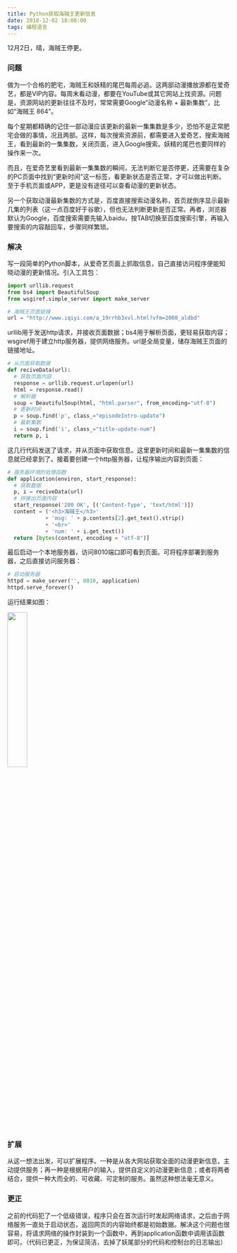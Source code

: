 ```yaml
---
title: Python获取海贼王更新信息
date: 2018-12-02 18:08:00
tags: 编程语言
---
```


12月2日，晴，海贼王停更。

### 问题

做为一个合格的肥宅，海贼王和妖精的尾巴每周必追。这两部动漫播放源都在爱奇艺，都是VIP内容。每周末看动漫，都要在YouTube或其它网站上找资源。问题是，资源网站的更新往往不及时，常常需要Google“动漫名称 + 最新集数”，比如“海贼王 864”。

每个星期都精确的记住一部动漫应该更新的最新一集集数是多少，恐怕不是正常肥宅会做的事情，况且两部。这样，每次搜索资源前，都需要进入爱奇艺，搜索海贼王，看到最新的一集集数，关闭页面，进入Google搜索。妖精的尾巴也要同样的操作来一次。

而且，在爱奇艺里看到最新一集集数的瞬间，无法判断它是否停更，还需要在复杂的PC页面中找到“更新时间”这一标签，看更新状态是否正常，才可以做出判断。至于手机页面或APP，更是没有途径可以查看动漫的更新状态。

另一个获取动漫最新集数的方式是，百度直接搜索动漫名称，首页就倒序显示最新几集的列表（这一点百度好于谷歌），但也无法判断更新是否正常。再者，浏览器默认为Google，百度搜索需要先输入baidu，按TAB切换至百度搜索引擎，再输入要搜索的内容敲回车，步骤同样繁琐。

### 解决

写一段简单的Python脚本，从爱奇艺页面上抓取信息，自己直接访问程序便能知晓动漫的更新情况。引入工具包：

```python
import urllib.request
from bs4 import BeautifulSoup
from wsgiref.simple_server import make_server

# 海贼王页面链接
url = "http://www.iqiyi.com/a_19rrhb3xvl.html?vfm=2008_aldbd"
```

urllib用于发送http请求，并接收页面数据；bs4用于解析页面，更轻易获取内容；wsgiref用于建立http服务器，提供网络服务。url是全局变量，储存海贼王页面的链接地址。

```python
# 从页面获取数据
def reciveData(url):
  # 获取页面内容
  response = urllib.request.urlopen(url)
  html = response.read()
  # 解析器
  soup = BeautifulSoup(html, "html.parser", from_encoding="utf-8")
  # 更新时间
  p = soup.find('p', class_="episodeIntro-update")
  # 最新集数
  i = soup.find('i', class_="title-update-num")
  return p, i
```

这几行代码发送了请求，并从页面中获取信息。这里更新时间和最新一集集数的信息就已经拿到了。接着要创建一个http服务器，让程序输出内容到页面：

```python
# 服务器环境的处理函数
def application(environ, start_response):
  # 获取数据
  p, i = reciveData(url)
  # 拼接出页面内容
  start_response('200 OK', [('Content-Type', 'text/html')])
  content = ('<h3>海贼王</h3>'
            + 'msg: ' + p.contents[2].get_text().strip() 
            + '<br>'
            + 'num: ' + i.get_text())
  return [bytes(content, encoding = "utf-8")]
```

最后启动一个本地服务器，访问8010端口即可看到页面。可将程序部署到服务器，之后直接访问服务器：

```python
# 启动服务器
httpd = make_server('', 8010, application) 
httpd.serve_forever()
```

运行结果如图：

<img src="preview.png" width="30%">

### 扩展

从这一想法出发，可以扩展程序。一种是从各大网站获取全面的动漫更新信息，主动提供服务；再一种是根据用户的输入，提供自定义的动漫更新信息；或者将两者结合，提供一种大而全的、可收藏、可定制的服务。虽然这种想法毫无意义。

### 更正

之前的代码犯了一个低级错误，程序只会在首次运行时发起网络请求，之后由于网络服务一直处于启动状态，返回网页的内容始终都是初始数据。解决这个问题也很容易，将请求网络的操作封装到一个函数中，再到application函数中调用该函数即可。（代码已更正，为保证简洁，去掉了妖尾部分的代码和控制台的日志输出）

